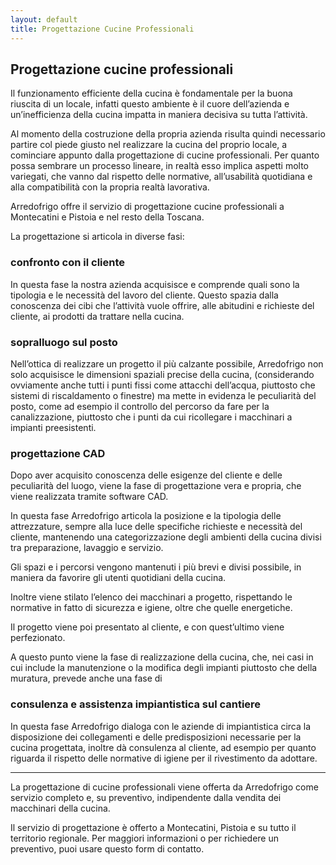 ```yaml
---
layout: default
title: Progettazione Cucine Professionali
---
```


## Progettazione cucine professionali

Il funzionamento efficiente della cucina è fondamentale per la buona riuscita di un locale, infatti questo ambiente è il cuore dell’azienda e un’inefficienza della cucina impatta in maniera decisiva su tutta l’attività.

Al momento della costruzione della propria azienda risulta quindi necessario partire col piede giusto nel realizzare la cucina del proprio locale, a cominciare appunto dalla progettazione di cucine professionali. Per quanto possa sembrare un processo lineare, in realtà esso implica aspetti molto variegati, che vanno dal rispetto delle normative, all’usabilità quotidiana e alla compatibilità con la propria realtà lavorativa.

Arredofrigo offre il servizio di progettazione cucine professionali a Montecatini e Pistoia e nel resto della Toscana.

La progettazione si articola in diverse fasi:

### confronto con il cliente

In questa fase la nostra azienda acquisisce e comprende quali sono la tipologia e le necessità del lavoro del cliente. Questo spazia dalla conoscenza dei cibi che l’attività vuole offrire, alle abitudini e richieste del cliente, ai prodotti da trattare nella cucina.

### sopralluogo sul posto

Nell’ottica di realizzare un progetto il più calzante possibile, Arredofrigo non solo acquisisce le dimensioni spaziali precise della cucina, (considerando ovviamente anche tutti i punti fissi come attacchi dell’acqua, piuttosto che sistemi di riscaldamento o finestre) ma mette in evidenza le peculiarità del posto, come ad esempio il controllo del percorso da fare per la canalizzazione, piuttosto che i punti da cui ricollegare i macchinari a impianti preesistenti.

### progettazione CAD

Dopo aver acquisito conoscenza delle esigenze del cliente e delle peculiarità del luogo, viene la fase di progettazione vera e propria, che viene realizzata tramite software CAD.

In questa fase Arredofrigo articola la posizione e la tipologia delle attrezzature, sempre alla luce delle specifiche richieste e necessità del cliente, mantenendo una categorizzazione degli ambienti della cucina divisi tra preparazione, lavaggio e servizio.

Gli spazi e i percorsi vengono mantenuti i più brevi e divisi possibile, in maniera da favorire gli utenti quotidiani della cucina.

Inoltre viene stilato l’elenco dei macchinari a progetto, rispettando le normative in fatto di sicurezza e igiene, oltre che quelle energetiche.

Il progetto viene poi presentato al cliente, e con quest’ultimo viene perfezionato.

A questo punto viene la fase di realizzazione della cucina, che, nei casi in cui include la manutenzione o la modifica degli impianti piuttosto che della muratura, prevede anche una fase di

### consulenza e assistenza impiantistica sul cantiere

In questa fase Arredofrigo dialoga con le aziende di impiantistica circa la disposizione dei collegamenti e delle predisposizioni necessarie per la cucina progettata, inoltre dà consulenza al cliente, ad esempio per quanto riguarda il rispetto delle normative di igiene per il rivestimento da adottare.

---

La progettazione di cucine professionali viene offerta da Arredofrigo come servizio completo e, su preventivo, indipendente dalla vendita dei macchinari della cucina.

Il servizio di progettazione è offerto a Montecatini, Pistoia e su tutto il territorio regionale. Per maggiori informazioni o per richiedere un preventivo, puoi usare questo form di contatto.
